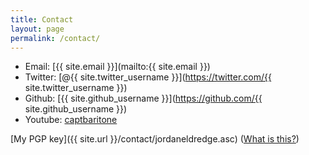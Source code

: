 ```yaml
---
title: Contact
layout: page
permalink: /contact/
---
```


* Email: [{{ site.email }}](mailto:{{ site.email }})
* Twitter: [@{{ site.twitter_username }}](https://twitter.com/{{ site.twitter_username }})
* Github:  [{{ site.github_username }}](https://github.com/{{ site.github_username }})
* Youtube: [captbaritone](https://www.youtube.com/user/captbaritone)

[My PGP key]({{ site.url }}/contact/jordaneldredge.asc) ([What is this?](http://en.wikipedia.org/wiki/Pretty_Good_Privacy))
